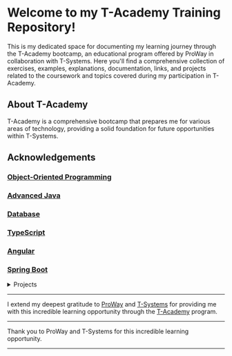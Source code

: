 # Welcome to my T-Academy Training Repository!

This is my dedicated space for documenting my learning journey through the T-Academy bootcamp, an educational program offered by ProWay in collaboration with T-Systems. Here you'll find a comprehensive collection of exercises, examples, explanations, documentation, links, and projects related to the coursework and topics covered during my participation in T-Academy.

## About T-Academy

T-Academy is a comprehensive bootcamp that prepares me for various areas of technology, providing a solid foundation for future opportunities within T-Systems.

## Acknowledgements

### <a href="https://github.com/thealexcesar/oop">Object-Oriented Programming</a>

[//]: # (### [Version Control]&#40;#module-02&#41;)
[//]: # (### [Agile Methodologies]&#40;#module-03---agile-methodologies&#41;)

### <a href="https://github.com/thealexcesar/advanced-java">Advanced Java</a>

### <a href="https://github.com/thealexcesar/database">Database</a>

### [TypeScript](https://github.com/thealexcesar/Typescript)

### <a href="https://github.com/thealexcesar/angular">Angular</a>

### <a href="https://github.com/thealexcesar/spring">Spring Boot</a>

<details>
<summary>Projects</summary>

  - [Book Library](https://github.com/thealexcesar/book-library)

</details>

---

I extend my deepest gratitude to [ProWay](https://www.proway.com.br) and [T-Systems](https://www.t-systems.com) for providing me with this incredible learning opportunity through the
[T-Academy]([https://www.t-academy.com](https://www.proway.com.br/blog/t-academy-uma-jornada-para-moldar-o-futuro-digital-com-a-t-systems-e-ready-proway)) program.

---

Thank you to ProWay and T-Systems for this incredible learning opportunity.

---
